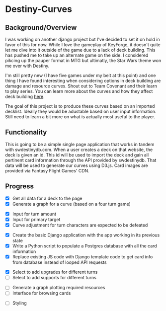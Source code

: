 # Destiny-Curves

## Background/Overview
I was working on another django project but I've decided to set it on hold in favor of this for now. While I love the gameplay of KeyForge, it doesn't quite let me dive into it outside of the game due to a lack of deck building. This has pushed me to take up an alternate game on the side. I considered pikcing up the pauper format in MTG but ultimatly, the Star Wars theme won me over with Destiny.

I'm still pretty new (I have five games under my belt at this point) and one thing I have found interesting when considering options in deck building are damage and resource curves. Shout out to Team Covenant and their learn to play series. You can learn more about the curves and how they affect deck building [here](https://www.youtube.com/watch?v=u2UXHAMUfFY&list=PLmHifZPFC_JtcmsxaciHHf8FEonoV6KOL&index=6). 

The goal of this project is to produce these curves based on an imported decklist. Ideally they would be adustable based on user input information. Still need to learn a bit more on what is actually most useful to the player.

## Functionality

This is going to be a simple single page application that works in tandem with swdestinydb.com. When a user creates a deck on that website, the deck is given an id. This id will be used to import the deck and gain all pertinent card information through the API provided by swdestinydb. That data will be used to generate our curves using D3.js. Card images are provided via Fantasy Flight Games' CDN.

## Progress

- [x] Get all data for a deck to the page
- [x] Generate a graph for a curve (based on a four turn game)

* [x] Input for turn amount
* [x] Input for primary target
* [x] Curve adjustment for turn characters are expected to be defeated 

- [x] Create the basic Django application with the app working in its previous state
- [x] Write a Python script to populate a Postgres database with all the card information
- [x] Replace existing JS code with Django template code to get card info from database instead of looped API requests

* [X] Select to add upgrades for different turns
* [ ] Select to add supports for different turns

- [ ] Generate a graph plotting required resources 
- [ ] Interface for browsing cards

* [ ] Styling


